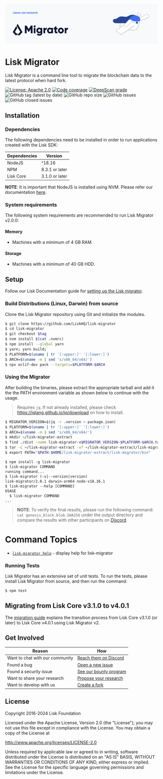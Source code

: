 ![Logo](./docs/assets/banner_migrator.png)

# Lisk Migrator

Lisk Migrator is a command line tool to migrate the blockchain data to the latest protocol when hard fork.

[![License: Apache 2.0](https://img.shields.io/badge/License-Apache%202.0-blue.svg)](http://www.apache.org/licenses/LICENSE-2.0)
[![Code coverage](https://codecov.io/gh/LiskHQ/lisk-migrator/branch/main/graph/badge.svg?token=ICP600XKH1)](https://codecov.io/gh/LiskHQ/lisk-migrator)
[![DeepScan grade](https://deepscan.io/api/teams/6759/projects/24469/branches/755683/badge/grade.svg)](https://deepscan.io/dashboard#view=project&tid=6759&pid=24469&bid=755683)
![GitHub tag (latest by date)](https://img.shields.io/github/v/tag/liskHQ/lisk-migrator)
![GitHub repo size](https://img.shields.io/github/repo-size/liskhq/lisk-migrator)
![GitHub issues](https://img.shields.io/github/issues-raw/liskhq/lisk-migrator)
![GitHub closed issues](https://img.shields.io/github/issues-closed-raw/liskhq/lisk-migrator)

## Installation

### Dependencies

The following dependencies need to be installed in order to run applications created with the Lisk SDK:

| Dependencies | Version        |
| ------------ | -------------- |
| NodeJS       | ^18.16         |
| NPM          | 8.3.1 or later |
| Lisk Core    | 3.1.0 or later |

**NOTE**: It is important that NodeJS is installed using NVM. Please refer our documentation [here](https://lisk.com/documentation/lisk-core/v4/setup/npm.html#node-js-npm).

### System requirements

The following system requirements are recommended to run Lisk Migrator v2.0.0:

#### Memory

- Machines with a minimum of 4 GB RAM.

#### Storage

- Machines with a minimum of 40 GB HDD.

## Setup

Follow our Lisk Documentation guide for [setting up the Lisk migrator](https://lisk.com/documentation/lisk-core/v4/management/migration.html#setting-up-the-lisk-migrator).

### Build Distributions (Linux, Darwin) from source

Clone the Lisk Migrator repository using Git and initialize the modules.

```sh
$ git clone https://github.com/LiskHQ/lisk-migrator
$ cd lisk-migrator
$ git checkout $tag
$ nvm install $(cat .nvmrc)
$ npm install --global yarn
$ yarn; yarn build;
$ PLATFORM=$(uname | tr '[:upper:]' '[:lower:]')
$ ARCH=$(uname -m | sed 's/x86_64/x64/')
$ npx oclif-dev pack --targets=$PLATFORM-$ARCH
```

### Using the Migrator

After building the binaries, please extract the appropriate tarball and add it the the PATH environment variable as shown below to continue with the usage.

> Requires `jq`. If not already installed, please check https://jqlang.github.io/jq/download on how to install.

```sh
$ MIGRATOR_VERSION=$(jq -r .version < package.json)
$ PLATFORM=$(uname | tr '[:upper:]' '[:lower:]')
$ ARCH=$(uname -m | sed 's/x86_64/x64/')
$ mkdir ~/lisk-migrator-extract
$ find ./dist -name lisk-migrator-v$MIGRATOR_VERSION-$PLATFORM-$ARCH.tar.gz -exec cp {} ~/lisk-migrator-extract \;
$ tar -C ~/lisk-migrator-extract -xf ~/lisk-migrator-extract/lisk-migrator-v$MIGRATOR_VERSION-$PLATFORM-$ARCH.tar.gz
$ export PATH="$PATH:$HOME/lisk-migrator-extract/lisk-migrator/bin"
```

<!-- usage -->

```sh-session
$ npm install -g lisk-migrator
$ lisk-migrator COMMAND
running command...
$ lisk-migrator (-v|--version|version)
lisk-migrator/2.0.1 darwin-arm64 node-v18.16.1
$ lisk-migrator --help [COMMAND]
USAGE
  $ lisk-migrator COMMAND
...
```

<!-- usagestop -->

> **NOTE**: To verify the final results, please run the following command: `cat genesis_block.blob.SHA256` under the output directory and compare the results with other participants on [Discord](https://lisk.chat/).

<!-- commands -->

# Command Topics

- [`lisk-migrator help`](docs/commands/help.md) - display help for lisk-migrator

<!-- commandsstop -->

### Running Tests

Lisk Migrator has an extensive set of unit tests. To run the tests, please install Lisk Migrator from source, and then run the command:

```sh
$ npm test
```

## Migrating from Lisk Core v3.1.0 to v4.0.1

The [migration guide](./docs/migration.md) explains the transition process from Lisk Core v3.1.0 (or later) to Lisk Core v4.0.1 using Lisk Migrator v2.

## Get Involved

| Reason                          | How                                                                                            |
| ------------------------------- | ---------------------------------------------------------------------------------------------- |
| Want to chat with our community | [Reach them on Discord](https://discord.gg/lisk)                                               |
| Found a bug                     | [Open a new issue](https://github.com/LiskHQ/lisk/issues/new)                                  |
| Found a security issue          | [See our bounty program](https://blog.lisk.io/announcing-lisk-bug-bounty-program-5895bdd46ed4) |
| Want to share your research     | [Propose your research](https://research.lisk.io)                                              |
| Want to develop with us         | [Create a fork](https://github.com/LiskHQ/lisk/fork)                                           |

## License

Copyright 2016-2024 Lisk Foundation

Licensed under the Apache License, Version 2.0 (the "License");
you may not use this file except in compliance with the License.
You may obtain a copy of the License at

http://www.apache.org/licenses/LICENSE-2.0

Unless required by applicable law or agreed to in writing, software
distributed under the License is distributed on an "AS IS" BASIS,
WITHOUT WARRANTIES OR CONDITIONS OF ANY KIND, either express or implied.
See the License for the specific language governing permissions and
limitations under the License.
